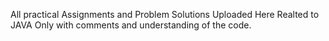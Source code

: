 All practical Assignments and Problem Solutions Uploaded Here Realted to JAVA Only with comments and understanding of the code.
